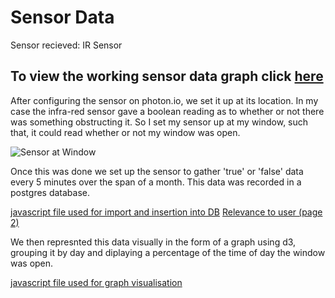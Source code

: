 # Sensor Data

Sensor recieved: IR Sensor

## To view the working sensor data graph click [here](http://18.222.188.125:8080/ss)

After configuring the sensor on photon.io, we set it up at its location.
In my case the infra-red sensor gave a boolean reading as to whether or not there was something obstructing it.
So I set my sensor up at my window, such that, it could read whether or not my window was open.

![Sensor at Window](https://photos.app.goo.gl/i5TL3Skk8zymtTUy6)

Once this was done we set up the sensor to gather 'true' or 'false' data every 5 minutes over the span of a month. This data was recorded in a postgres database.

[javascript file used for import and insertion into DB](https://github.com/agars979/data-structures/blob/master/Assignment09/app.js)
[Relevance to user (page 2)](https://github.com/agars979/data-structures/blob/master/Assignment11.pdf)

We then represnted this data visually in the form of a graph using d3, grouping it by day and diplaying a percentage of the time of day the window was open.

[javascript file used for graph visualisation](https://github.com/agars979/data-structures/blob/master/finalAssignments/server.js)